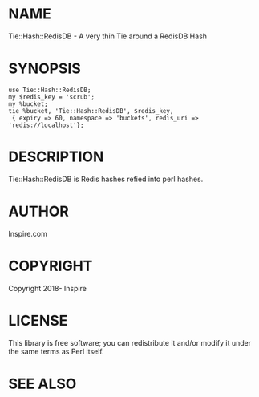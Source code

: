 # NAME

Tie::Hash::RedisDB - A very thin Tie around a RedisDB Hash

# SYNOPSIS

    use Tie::Hash::RedisDB;
    my $redis_key = 'scrub';
    my %bucket;
    tie %bucket, 'Tie::Hash::RedisDB', $redis_key,
     { expiry => 60, namespace => 'buckets', redis_uri => 'redis://localhost'};

# DESCRIPTION

Tie::Hash::RedisDB is Redis hashes refied into perl hashes.

# AUTHOR

Inspire.com

# COPYRIGHT

Copyright 2018- Inspire

# LICENSE

This library is free software; you can redistribute it and/or modify
it under the same terms as Perl itself.

# SEE ALSO
